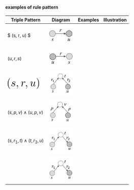 
#### examples of rule pattern

|Triple Pattern|Diagram|Examples|Illustration|
|----|-----|----|-----|
|$ (s, r, u) $|<img src="img/rule1.png" width = "80"/>|||
|$(u, r, s)$|<img src="img/rule2.png" width = "80"/>|
|<img src="img/code1.png" width = "100"/>|<img src="img/rule3.png" width = "80"/>|
|$(s, p, v) \wedge (u, p, v)$|<img src="img/rule4.png" width = "80"/>|
|$$ (s, r_1, t) \wedge (t, r_2, u)$$|<img src="img/rule5.png" width = "80"/>|
||<img src="img/rule5.png" width = "80"/>||
